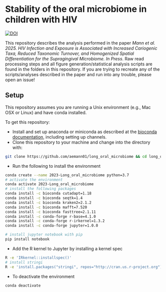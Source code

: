 # Stability of the oral microbiome in children with HIV

[![DOI](https://zenodo.org/badge/776010265.svg)](https://zenodo.org/doi/10.5281/zenodo.11396311)

This repository describes the analysis performed in the paper *Mann et al. 2025. HIV Infection and Exposure is Associated with Increased Cariogenic Taxa, Reduced Taxonomic Turnover, and Homogenized Spatial Differentiation for the Supragingival Microbiome. In Press*. Raw read processing steps and all figure generation/statistical analysis scripts are found in the folders in this repository. If you are trying to recreate any of the scripts/analyses described in the paper and run into any trouble, please open an issue!

## Setup 

This repository assumes you are running a Unix environment (e.g., Mac OSX or Linux) and have conda installed.

To get this repository:

- Install and set up anaconda or miniconda as described at the [bioconda
  documentation](https://bioconda.github.io/user/install.html), including
  setting up channels.
- Clone this repository to your machine and change into the directory with:


```bash
git clone https://github.com/aemann01/long_oral_microbiome && cd long_oral_microbiome
```

- Run the following to install the environment

```bash
conda create --name 2023-Long_oral_microbiome python=3.7
# activate the environment
conda activate 2023-Long_oral_microbiome
# install the following packages
conda install -c bioconda cutadapt=1.18
conda install -c bioconda seqtk=1.4
conda install -c bioconda kraken2=2.1.2
conda install -c bioconda mafft=7.520
conda install -c bioconda fasttree=2.1.11
conda install -c conda-forge r-base=4.1.0
conda install -c conda-forge r-irkernel=1.3.2
conda install -c conda-forge jupyter=1.0.0

# install jupyter notebook with pip
pip install notebook
```

- Add the R kernel to Jupyter by installing a kernel spec

```bash
R -e 'IRkernel::installspec()'
# install stringi
R -e 'install.packages("stringi", repos="http://cran.us.r-project.org")'
```

- To deactivate the environment

```bash
conda deactivate
```
